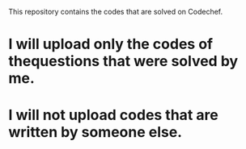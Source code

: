 This repository contains the codes that are solved on Codechef.
# I will upload only the codes of thequestions that were solved by me.
# I will not upload codes that are written by someone else.
